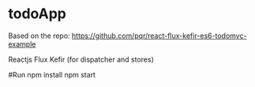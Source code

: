 # todoApp

Based on the repo: https://github.com/pqr/react-flux-kefir-es6-todomvc-example

Reactjs
Flux
Kefir (for dispatcher and stores)

#Run
npm install
npm start